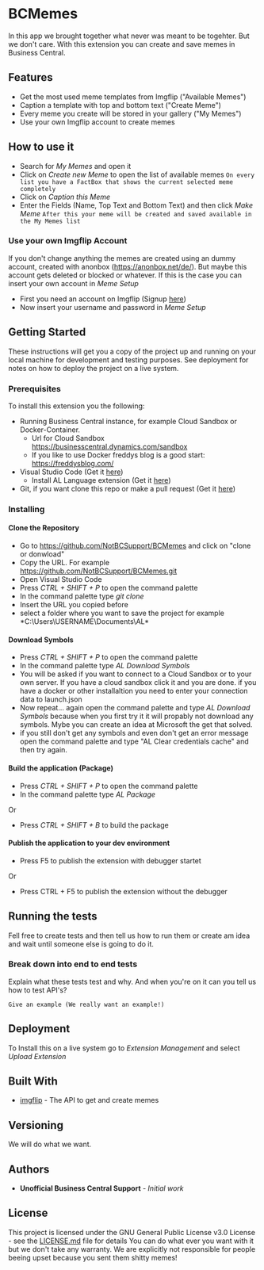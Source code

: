 # BCMemes

In this app we brought together what never was meant to be togehter. But we don't care. With this extension you can create and save memes in Business Central.

## Features
- Get the most used meme templates from Imgflip ("Available Memes")
- Caption a template with top and bottom text ("Create Meme")
- Every meme you create will be stored in your gallery ("My Memes")
- Use your own Imgflip account to create memes

## How to use it
- Search for *My Memes* and open it
- Click on *Create new Meme* to open the list of available memes
`On every list you have a FactBox that shows the current selected meme completely`
- Click on *Caption this Meme* 
- Enter the Fields (Name, Top Text and Bottom Text) and then click *Make Meme*
`After this your meme will be created and saved available in the My Memes list`

### Use your own Imgflip Account
If you don't change anything the memes are created using an dummy account, created with anonbox (https://anonbox.net/de/). But maybe this account gets deleted or blocked or whatever. If this is the case you can insert your own account in *Meme Setup*
- First you need an account on Imgflip (Signup [here](https://imgflip.com/signup "here"))
- Now insert your username and password in *Meme Setup*

## Getting Started

These instructions will get you a copy of the project up and running on your local machine for development and testing purposes. See deployment for notes on how to deploy the project on a live system.

### Prerequisites

To install this extension you the following:
- Running Business Central instance, for example Cloud Sandbox or Docker-Container.
	- Url for Cloud Sandbox https://businesscentral.dynamics.com/sandbox
	- If you like to use Docker freddys blog is a good start: https://freddysblog.com/ 
- Visual Studio Code (Get it [here](https://code.visualstudio.com/ "here"))
	- Install AL Language extension (Get it [here](https://marketplace.visualstudio.com/items?itemName=ms-dynamics-smb.al "here"))
- Git, if you want clone this repo or make a pull request (Get it [here](https://git-scm.com/downloads "here"))

### Installing

#### Clone the Repository
- Go to https://github.com/NotBCSupport/BCMemes and click on "clone or donwload"
- Copy the URL. For example https://github.com/NotBCSupport/BCMemes.git
- Open Visual Studio Code
- Press *CTRL + SHIFT + P*  to open the command palette
- In the command palette type *git clone*
- Insert the URL you copied before
- select a folder where you want to save the project for example *C:\Users\USERNAME\Documents\AL\*

#### Download Symbols
- Press *CTRL + SHIFT + P*  to open the command palette
- In the command palette type *AL Download Symbols*
- You will be asked if you want to connect to a Cloud Sandbox or to your own server.
If you have a cloud sandbox click it and you are done. if you have a docker or other installaltion you need to enter your connection data to launch.json
- Now repeat... again open the command palette and type  *AL Download Symbols* because when you first try it it will propably not download any symbols. Mybe you can create an idea at Microsoft the get that solved.
- if you still don't get any symbols and even don't get an error message open the command palette and type "AL Clear credentials cache" and then try again.

#### Build the application (Package)

- Press *CTRL + SHIFT + P*  to open the command palette
- In the command palette type *AL Package*

Or

- Press *CTRL + SHIFT + B*  to build the package

#### Publish the application to your dev environment
- Press F5 to publish the extension with debugger startet

Or

- Press CTRL + F5 to publish the extension without the debugger


## Running the tests

Fell free to create tests and then tell us how to run them or create am idea and wait until someone else is going to do it.

### Break down into end to end tests

Explain what these tests test and why. And when you're on it can you tell us how to test API's?

```
Give an example (We really want an example!)
```

## Deployment

To Install this on a live system go to *Extension Management* and select *Upload Extension*

## Built With

* [imgflip](https://api.imgflip.com/) - The API to get and create memes

## Versioning

We will do what we want. 

## Authors

* **Unofficial Business Central Support** - *Initial work* 

## License

This project is licensed under the GNU General Public License v3.0 License - see the [LICENSE.md](LICENSE.md) file for details
You can do what ever you want with it but we don't take any warranty. We are explicitly not responsible for people beeing upset because you sent them shitty memes!
